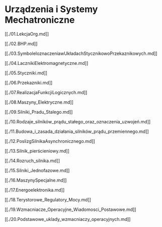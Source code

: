 # Urządzenia i Systemy Mechatroniczne

[[./01.LekcjaOrg.md]]

[[./02.BHP.md]]

[[./03.SymboleIoznaczeniawUkładachStycznikowoPrzekaznikowych.md]]

[[./04.LacznikiElektromagnetyczne.md]]

[[./05.Styczniki.md]]

[[./06.Przekazniki.md]]

[[./07.RealizacjaFunkcjiLogicznych.md]]

[[./08.Maszyny_Elektryczne.md]]

[[./09.Silniki_Pradu_Stalego.md]]

[[./10.Rodzaje_silników_prądu_stałego_oraz_oznaczenia_uzwojeń.md]]

[[./11.Budowa_i_zasada_działania_silników_prądu_przemiennego.md]]

[[./12.PoslizgSilnikaAsynchronicznego.md]]

[[./13.Silnik_pierścieniowy.md]]

[[./14.Rozruch_silnika.md]]

[[./15.Silniki_Jednofazowe.md]]

[[./16.MaszynySpecjalne.md]]

[[./17.Energoelektronika.md]]

[[./18.Terystorowe_Regulatory_Mocy.md]]

[[./19.Wzmacniacze_Operacyjne_Wiadomosci_Postawowe.md]]

[[./20.Podstawowe_uklady_wzmacniaczy_operacyjnych.md]]
